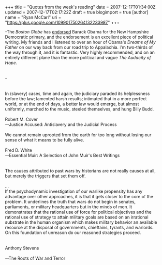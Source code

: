 +++
title = "Quotes from the week's reading"
date = 2007-12-17T01:34:00Z
updated = 2007-12-17T02:17:22Z
draft = true
blogimport = true
[author]
	name = "Ryan McCarl"
	uri = "https://plus.google.com/109901750264132233987"
+++

<div>-The <em>Boston Globe</em> has <a href="http://www.boston.com/bostonglobe/editorial_opinion/editorials/articles/2007/12/16/for_democrats_barack_obama/">endorsed</a> Barack Obama for the New Hampshire Democratic primary, and the endorsement is an excellent piece of political writing.  My friends and I listened to over an hour of Obama's <em>Dreams of My Father</em> on our way back from our road trip to Appalachia.  I'm two-thirds of the way through it, and it is fantastic.  Very highly recommended, and on an entirely different plane than the more political and vague <em>The Audacity of Hope</em>.</div><br /><div> </div><br /><div>-</div><br /><div><br />In (slavery) cases, time and again, the judiciary paraded its helplessness before the law; lamented harsh results; intimated that in a more perfect world, or at the end of days, a better law would emerge, but almost uniformly, marched to the music, steeled themselves, and hung Billy Budd.<br /><br />Robert M. Cover<br />--Justice Accused: Antislavery and the Judicial Process<br /><br />We cannot remain uprooted from the earth for too long without losing our sense of what it means to be fully alive.<br /><br />Fred D. White<br />--Essential Muir: A Selection of John Muir's Best Writings </div><br /><div> </div><br /><div>The causes attributed to past wars by historians are not really causes at all, but merely the triggers that set them off.</div><br /><div>...<br />If the psychodynamic investigation of our warlike propensity has any advantage over other approaches, it is that it gets closer to the core of the problem.  It underlines the truth that wars do not begin in senates, parliaments, or military headquarters but in the minds of men.  It demonstrates that the rational use of force for political objectives and the rational use of strategy to attain military goals are based on an irrational substrate in the human organism which makes military behavior an available resource at the disposal of governments, chieftains, tyrants, and warlords.  On this foundation of unreason do our reasoned strategies proceed.</div><br /><div> </div><br /><div>Anthony Stevens</div><br /><div>  --The Roots of War and Terror</div><br /><div> </div>
